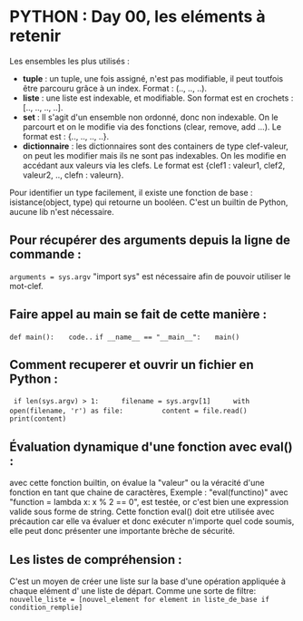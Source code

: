# PYTHON : Day 00, les eléments à retenir

Les ensembles les plus utilisés :

- **tuple** : un tuple, une fois assigné, n'est pas modifiable, il peut toutfois être parcouru grâce à un index. Format : (.., .., ..).
- **liste** : une liste est indexable, et modifiable. Son format est en crochets : [.., .., .., ..].
- **set** : Il s'agit d'un ensemble non ordonné, donc non indexable. On le parcourt et on le modifie via des fonctions (clear, remove, add ...). Le format est : {.., .., .., ..}.
- **dictionnaire** : les dictionnaires sont des containers de type clef-valeur, on peut les modifier mais ils ne sont pas indexables. On les modifie en accédant aux valeurs via les clefs. Le format est {clef1 : valeur1, clef2, valeur2, .., clefn : valeurn}.

Pour identifier un type facilement, il existe une fonction de base : isistance(object, type)
qui retourne un booléen. C'est un builtin de Python, aucune lib n'est nécessaire.

## Pour récupérer des arguments depuis la ligne de commande :
`arguments = sys.argv`
"import sys" est nécessaire afin de pouvoir utiliser le mot-clef.

## Faire appel au main se fait de cette manière :
`def main():`
`	code..`
`if __name__ == "__main__":`
`	main()`

## Comment recuperer et ouvrir un fichier en Python :
` if len(sys.argv) > 1:`
`     filename = sys.argv[1]`
`     with open(filename, 'r') as file:`
`         content = file.read()`
`         print(content)`

## Évaluation dynamique d'une fonction avec eval() :
avec cette fonction builtin, on évalue la "valeur" ou la véracité d'une fonction en tant que chaine de caractères,
Exemple : "eval(functino)" avec "function = lambda x: x % 2 == 0", est testée, or c'est bien une expression valide sous forme de string.
Cette fonction eval() doit etre utilisée avec précaution car elle va évaluer et donc exécuter n'importe quel code soumis, elle peut donc présenter une importante brèche de sécurité.

## Les listes de compréhension :
C'est un moyen de créer une liste sur la base d'une opération appliquée à chaque elément d' une liste de départ. Comme une sorte de filtre:
`nouvelle_liste = [nouvel_element for element in liste_de_base if condition_remplie]`
